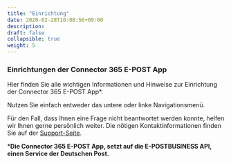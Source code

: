 ```yaml
---
title: "Einrichtung"
date: 2020-02-28T10:08:56+09:00
description: 
draft: false
collapsible: true
weight: 5
---
```

### Einrichtungen der Connector 365 E-POST App

Hier finden Sie alle wichtigen Informationen und Hinweise zur Einrichtung der Connector 365 E-POST App*.

Nutzen Sie einfach entweder das untere oder linke Navigationsmenü.

Für den Fall, dass Ihnen eine Frage nicht beantwortet werden konnte, helfen wir Ihnen gerne persönlich weiter. Die nötigen Kontaktinformationen finden Sie auf der [Support-Seite](de-de/apps/help-and-support/).



***Die Connector 365 E-POST App, setzt auf die E-POSTBUSINESS API, einen Service der Deutschen Post.**